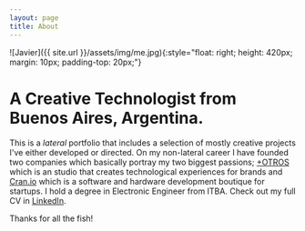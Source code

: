 ```yaml
---
layout: page
title: About
---
```

![Javier]({{ site.url }}/assets/img/me.jpg){:style="float: right; height: 420px; margin: 10px; padding-top: 20px;"}
# A Creative Technologist from Buenos Aires, Argentina.
This is a *lateral* portfolio that includes a selection of mostly creative projects I've either developed or directed. On my non-lateral career I have founded two companies which basically portray my two biggest passions; [+OTROS](http://masotros.com/) which is an studio that creates technological experiences for brands and [Cran.io](http://cran.io/) which is a software and hardware development boutique for startups. I hold a degree in Electronic Engineer from ITBA. Check out my full CV in [LinkedIn](https://www.linkedin.com/in/jvelazqueztraut).

Thanks for all the fish!
